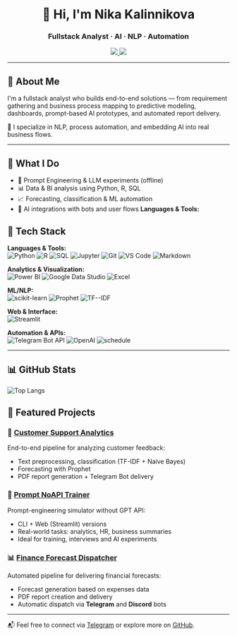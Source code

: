 
<h1 align="center">👋 Hi, I'm Nika Kalinnikova</h1>
<h3 align="center">Fullstack Analyst · AI · NLP · Automation</h3>

<p align="center">
  <a href="https://t.me/HayleyRizhik">
    <img src="https://img.shields.io/badge/Telegram-@HayleyRizhik-0088cc?style=flat-square&logo=telegram&logoColor=white" />
  </a>

  <a href="https://github.com/KalinNika">
    <img src="https://img.shields.io/badge/GitHub-KalinNika-181717?style=flat-square&logo=github&logoColor=white" />
  </a>
</p>

---

## 🚀 About Me

I'm a fullstack analyst who builds end-to-end solutions — from requirement gathering and business process mapping to predictive modeling, dashboards, prompt-based AI prototypes, and automated report delivery.

🌱 I specialize in NLP, process automation, and embedding AI into real business flows.

---

## 🧠 What I Do

- 🧪 Prompt Engineering & LLM experiments (offline)
- 📊 Data & BI analysis using Python, R, SQL
- 📈 Forecasting, classification & ML automation
- 🤖 AI integrations with bots and user flows
**Languages & Tools:**  
## 🧰 Tech Stack

**Languages & Tools:**  
![Python](https://img.shields.io/badge/Python-3776AB?style=flat-square&logo=python&logoColor=white)
![R](https://img.shields.io/badge/R-276DC3?style=flat-square&logo=r&logoColor=white)
![SQL](https://img.shields.io/badge/PostgreSQL-336791?style=flat-square&logo=postgresql&logoColor=white)
![Jupyter](https://img.shields.io/badge/Jupyter-F37626?style=flat-square&logo=jupyter&logoColor=white)
![Git](https://img.shields.io/badge/Git-F05032?style=flat-square&logo=git&logoColor=white)
![VS Code](https://img.shields.io/badge/VS%20Code-007ACC?style=flat-square&logo=visualstudiocode&logoColor=white)
![Markdown](https://img.shields.io/badge/Markdown-000000?style=flat-square&logo=markdown&logoColor=white)

**Analytics & Visualization:**  
![Power BI](https://img.shields.io/badge/Power%20BI-F2C811?style=flat-square&logo=powerbi&logoColor=black)
![Google Data Studio](https://img.shields.io/badge/Google%20Data%20Studio-4285F4?style=flat-square&logo=google&logoColor=white)
![Excel](https://img.shields.io/badge/Excel-217346?style=flat-square&logo=microsoft-excel&logoColor=white)

**ML/NLP:**  
![scikit-learn](https://img.shields.io/badge/Scikit--Learn-F7931E?style=flat-square&logo=scikitlearn&logoColor=white)
![Prophet](https://img.shields.io/badge/Prophet-2596be?style=flat-square)
![TF--IDF](https://img.shields.io/badge/TF--IDF-525252?style=flat-square)

**Web & Interface:**  
![Streamlit](https://img.shields.io/badge/Streamlit-FF4B4B?style=flat-square&logo=streamlit&logoColor=white)

**Automation & APIs:**  
![Telegram Bot API](https://img.shields.io/badge/Telegram%20Bot-0088cc?style=flat-square&logo=telegram)
![OpenAI](https://img.shields.io/badge/OpenAI_(No_API)-412991?style=flat-square&logo=openai&logoColor=white)
![schedule](https://img.shields.io/badge/schedule-py-555?style=flat-square)

---

## 📊 GitHub Stats

![Top Langs](https://github-readme-stats.vercel.app/api/top-langs/?username=KalinNika&layout=compact&langs_count=8&hide=html,css)



## 📌 Featured Projects

### 🧠 [Customer Support Analytics](https://github.com/KalinNika/customer-support-analytics)
End-to-end pipeline for analyzing customer feedback: 
- Text preprocessing, classification (TF-IDF + Naive Bayes)
- Forecasting with Prophet
- PDF report generation + Telegram Bot delivery

### 🧪 [Prompt NoAPI Trainer](https://github.com/KalinNika/prompt-noapi-trainer)
Prompt-engineering simulator without GPT API:
- CLI + Web (Streamlit) versions
- Real-world tasks: analytics, HR, business summaries
- Ideal for training, interviews and AI experiments


### 📊 [Finance Forecast Dispatcher](https://github.com/KalinNika/Finance-Forecast-Dispatcher)  
Automated pipeline for delivering financial forecasts:

- Forecast generation based on expenses data
- PDF report creation and delivery
- Automatic dispatch via **Telegram** and **Discord** bots


---

📬 Feel free to connect via [Telegram](https://t.me/HayleyRizhik) or explore more on [GitHub](https://github.com/KalinNika).
